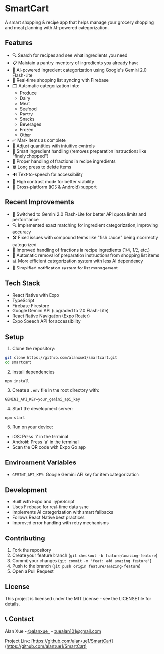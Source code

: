 # SmartCart

A smart shopping & recipe app that helps manage your grocery shopping and meal planning with AI-powered categorization.

## Features

- 🔍 Search for recipes and see what ingredients you need
- 📋 Maintain a pantry inventory of ingredients you already have
- 🤖 AI-powered ingredient categorization using Google's Gemini 2.0 Flash-Lite
- 📱 Real-time shopping list syncing with Firebase
- 🗂️ Automatic categorization into:
  - Produce
  - Dairy
  - Meat
  - Seafood
  - Pantry
  - Snacks
  - Beverages
  - Frozen
  - Other
- ✅ Mark items as complete
- 🔢 Adjust quantities with intuitive controls
- 🧠 Smart ingredient handling (removes preparation instructions like "finely chopped")
- 🧮 Proper handling of fractions in recipe ingredients
- 🗑️ Long press to delete items
- 🔊 Text-to-speech for accessibility
- 🎨 High contrast mode for better visibility
- 📱 Cross-platform (iOS & Android) support

## Recent Improvements

- 🚀 Switched to Gemini 2.0 Flash-Lite for better API quota limits and performance
- 🔍 Implemented exact matching for ingredient categorization, improving accuracy
- 🛠️ Fixed issues with compound terms like "fish sauce" being incorrectly categorized
- 🧮 Improved handling of fractions in recipe ingredients (1/4, 1/2, etc.)
- 🧹 Automatic removal of preparation instructions from shopping list items
- 📊 More efficient categorization system with less AI dependency
- 💬 Simplified notification system for list management

## Tech Stack

- React Native with Expo
- TypeScript
- Firebase Firestore
- Google Gemini API (upgraded to 2.0 Flash-Lite)
- React Native Navigation (Expo Router)
- Expo Speech API for accessibility

## Setup

1. Clone the repository:
```bash
git clone https://github.com/alanxue1/smartcart.git
cd smartcart
```

2. Install dependencies:
```bash
npm install
```

3. Create a `.env` file in the root directory with:
```
GEMINI_API_KEY=your_gemini_api_key
```

4. Start the development server:
```bash
npm start
```

5. Run on your device:
- iOS: Press 'i' in the terminal
- Android: Press 'a' in the terminal
- Scan the QR code with Expo Go app

## Environment Variables

- `GEMINI_API_KEY`: Google Gemini API key for item categorization

## Development

- Built with Expo and TypeScript
- Uses Firebase for real-time data sync
- Implements AI categorization with smart fallbacks
- Follows React Native best practices
- Improved error handling with retry mechanisms

## Contributing

1. Fork the repository
2. Create your feature branch (`git checkout -b feature/amazing-feature`)
3. Commit your changes (`git commit -m 'feat: add amazing feature'`)
4. Push to the branch (`git push origin feature/amazing-feature`)
5. Open a Pull Request

## License

This project is licensed under the MIT License - see the LICENSE file for details.

## 📞 Contact

Alan Xue - [@alanxue_](https://x.com/alanxue_) - xuealan101@gmail.com

Project Link: [https://github.com/alanxue1/SmartCart](https://github.com/alanxue1/SmartCart)
